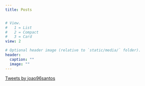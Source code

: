```yaml
---
title: Posts


# View.
#   1 = List
#   2 = Compact
#   3 = Card
view: 2

# Optional header image (relative to `static/media/` folder).
header:
  caption: ""
  image: ""
---
```


<a class="twitter-timeline" href="https://twitter.com/joao96santos?ref_src=twsrc%5Etfw">Tweets by joao96santos</a> <script async src="https://platform.twitter.com/widgets.js" charset="utf-8"></script>
